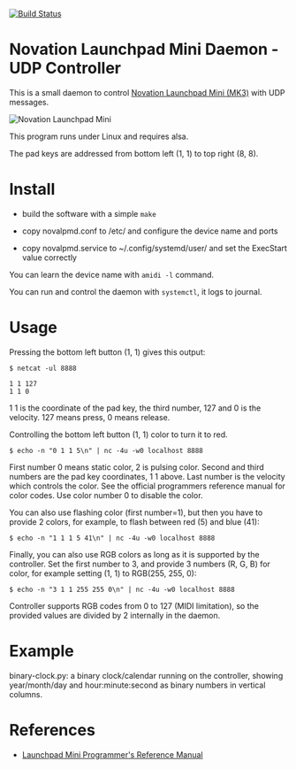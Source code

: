 
[![Build Status](https://travis-ci.com/metebalci/novalpmd.svg?branch=master)](https://travis-ci.com/metebalci/novalpmd)

# Novation Launchpad Mini Daemon - UDP Controller

This is a small daemon to control [Novation Launchpad Mini (MK3)](https://novationmusic.com/en/launch/launchpad-mini) with UDP messages.

![Novation Launchpad Mini](https://novationmusic.com/sites/novation/files/lpm-3quart-pastels-2000.png)

This program runs under Linux and requires alsa.

The pad keys are addressed from bottom left (1, 1) to top right (8, 8).

# Install

- build the software with a simple `make`

- copy novalpmd.conf to /etc/ and configure the device name and ports

- copy novalpmd.service to ~/.config/systemd/user/ and set the ExecStart value correctly

You can learn the device name with `amidi -l` command.

You can run and control the daemon with `systemctl`, it logs to journal.

# Usage

Pressing the bottom left button (1, 1) gives this output:

```
$ netcat -ul 8888

1 1 127
1 1 0
```

1 1 is the coordinate of the pad key, the third number, 127 and 0 is the velocity. 127 means press, 0 means release.

Controlling the bottom left button (1, 1) color to turn it to red.

```
$ echo -n "0 1 1 5\n" | nc -4u -w0 localhost 8888
```

First number 0 means static color, 2 is pulsing color.
Second and third numbers are the pad key coordinates, 1 1 above.
Last number is the velocity which controls the color. See the official programmers reference manual for color codes. Use color number 0 to disable the color.

You can also use flashing color (first number=1), but then you have to provide 2 colors, for example, to flash between red (5) and blue (41):

```
$ echo -n "1 1 1 5 41\n" | nc -4u -w0 localhost 8888
```

Finally, you can also use RGB colors as long as it is supported by the controller. Set the first number to 3, and provide 3 numbers (R, G, B) for color, for example setting (1, 1) to RGB(255, 255, 0):

```
$ echo -n "3 1 1 255 255 0\n" | nc -4u -w0 localhost 8888
```

Controller supports RGB codes from 0 to 127 (MIDI limitation), so the provided values are divided by 2 internally in the daemon.

# Example

binary-clock.py: a binary clock/calendar running on the controller, showing year/month/day and hour:minute:second as binary numbers in vertical columns.

# References

- [Launchpad Mini Programmer's Reference Manual](https://fael-downloads-prod.focusrite.com/customer/prod/s3fs-public/downloads/Launchpad%20Mini%20-%20Programmers%20Reference%20Manual.pdf)
